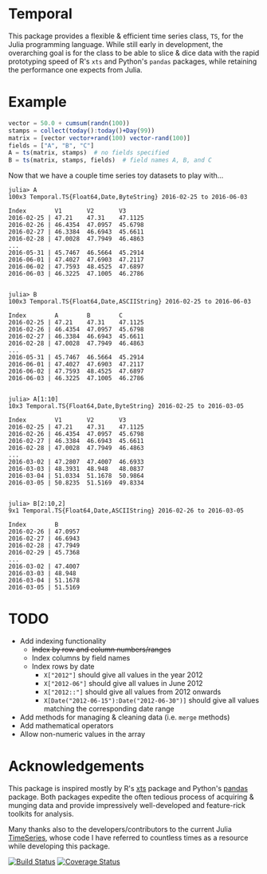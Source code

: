 # Temporal
This package provides a flexible & efficient time series class, `TS`, for the Julia programming language. While still early in development, the overarching goal is for the class to be able to slice & dice data with the rapid prototyping speed of R's `xts` and Python's `pandas` packages, while retaining the performance one expects from Julia.

# Example

```julia
vector = 50.0 + cumsum(randn(100))
stamps = collect(today():today()+Day(99))
matrix = [vector vector+rand(100) vector-rand(100)]
fields = ["A", "B", "C"]
A = ts(matrix, stamps)  # no fields specified
B = ts(matrix, stamps, fields)  # field names A, B, and C
```

Now that we have a couple time series toy datasets to play with...

```
julia> A
100x3 Temporal.TS{Float64,Date,ByteString} 2016-02-25 to 2016-06-03

Index        V1       V2       V3       
2016-02-25 | 47.21    47.31    47.1125  
2016-02-26 | 46.4354  47.0957  45.6798  
2016-02-27 | 46.3384  46.6943  45.6611  
2016-02-28 | 47.0028  47.7949  46.4863  
...
2016-05-31 | 45.7467  46.5664  45.2914  
2016-06-01 | 47.4027  47.6903  47.2117  
2016-06-02 | 47.7593  48.4525  47.6897  
2016-06-03 | 46.3225  47.1005  46.2786  


julia> B
100x3 Temporal.TS{Float64,Date,ASCIIString} 2016-02-25 to 2016-06-03

Index        A        B        C        
2016-02-25 | 47.21    47.31    47.1125  
2016-02-26 | 46.4354  47.0957  45.6798  
2016-02-27 | 46.3384  46.6943  45.6611  
2016-02-28 | 47.0028  47.7949  46.4863  
...
2016-05-31 | 45.7467  46.5664  45.2914  
2016-06-01 | 47.4027  47.6903  47.2117  
2016-06-02 | 47.7593  48.4525  47.6897  
2016-06-03 | 46.3225  47.1005  46.2786  


julia> A[1:10]
10x3 Temporal.TS{Float64,Date,ByteString} 2016-02-25 to 2016-03-05

Index        V1       V2       V3       
2016-02-25 | 47.21    47.31    47.1125  
2016-02-26 | 46.4354  47.0957  45.6798  
2016-02-27 | 46.3384  46.6943  45.6611  
2016-02-28 | 47.0028  47.7949  46.4863  
...
2016-03-02 | 47.2807  47.4007  46.6933  
2016-03-03 | 48.3931  48.948   48.0837  
2016-03-04 | 51.0334  51.1678  50.9864  
2016-03-05 | 50.8235  51.5169  49.8334  


julia> B[2:10,2]
9x1 Temporal.TS{Float64,Date,ASCIIString} 2016-02-26 to 2016-03-05

Index        B        
2016-02-26 | 47.0957  
2016-02-27 | 46.6943  
2016-02-28 | 47.7949  
2016-02-29 | 45.7368  
...
2016-03-02 | 47.4007  
2016-03-03 | 48.948   
2016-03-04 | 51.1678  
2016-03-05 | 51.5169 
```

# TODO
- Add indexing functionality
	- ~~Index by row and column numbers/ranges~~
	- Index columns by field names
	- Index rows by date
		- `X["2012"]` should give all values in the year 2012
		- `X["2012-06"]` should give all values in June 2012
		- `X["2012::"]` should give all values from 2012 onwards
		- `X[Date("2012-06-15"):Date("2012-06-30")]` should give all values matching the corresponding date range
- Add methods for managing & cleaning data (i.e. `merge` methods)
- Add mathematical operators
- Allow non-numeric values in the array

# Acknowledgements
This package is inspired mostly by R's [xts](https://www.google.com/url?sa=t&rct=j&q=&esrc=s&source=web&cd=1&cad=rja&uact=8&ved=0ahUKEwi0yPm9yN3KAhXBfyYKHSACCzMQFggdMAA&url=https%3A%2F%2Fcran.r-project.org%2Fweb%2Fpackages%2Fxts%2Fxts.pdf&usg=AFQjCNHpel8f8UzrzErz6U1SOfNnnSg6_g&sig2=K_omBmBbNMtjUfJ8mt-eOQ) package and Python's [pandas](http://pandas.pydata.org/) package. Both packages expedite the often tedious process of acquiring & munging data and provide impressively well-developed and feature-rick toolkits for analysis.

Many thanks also to the developers/contributors to the current Julia [TimeSeries](https://github.com/JuliaStats/TimeSeries.jl), whose code I have referred to countless times as a resource while developing this package.


[![Build Status](https://travis-ci.org/dysonance/Temporal.jl.svg?branch=master)](https://travis-ci.org/dysonance/Temporal.jl)
[![Coverage Status](https://coveralls.io/repos/github/dysonance/Temporal.jl/badge.svg?branch=master)](https://coveralls.io/github/dysonance/Temporal.jl?branch=master)
